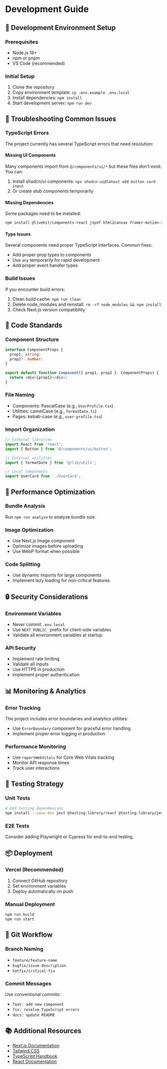 # Development Guide

## 🔧 Development Environment Setup

### Prerequisites
- Node.js 18+
- npm or pnpm
- VS Code (recommended)

### Initial Setup
1. Clone the repository
2. Copy environment template: `cp .env.example .env.local`
3. Install dependencies: `npm install`
4. Start development server: `npm run dev`

## 🐛 Troubleshooting Common Issues

### TypeScript Errors
The project currently has several TypeScript errors that need resolution:

#### Missing UI Components
Many components import from `@/components/ui/*` but these files don't exist. You can:
1. Install shadcn/ui components: `npx shadcn-ui@latest add button card input`
2. Or create stub components temporarily

#### Missing Dependencies
Some packages need to be installed:
```bash
npm install @livekit/components-react jspdf html2canvas framer-motion-3d
```

#### Type Issues
Several components need proper TypeScript interfaces. Common fixes:
- Add proper prop types to components
- Use `any` temporarily for rapid development
- Add proper event handler types

### Build Issues
If you encounter build errors:
1. Clean build cache: `npm run clean`
2. Delete node_modules and reinstall: `rm -rf node_modules && npm install`
3. Check Next.js version compatibility

## 📝 Code Standards

### Component Structure
```typescript
interface ComponentProps {
  prop1: string;
  prop2?: number;
}

export default function Component({ prop1, prop2 }: ComponentProps) {
  return <div>{prop1}</div>;
}
```

### File Naming
- Components: PascalCase (e.g., `UserProfile.tsx`)
- Utilities: camelCase (e.g., `formatDate.ts`)
- Pages: kebab-case (e.g., `user-profile.tsx`)

### Import Organization
```typescript
// External libraries
import React from 'react';
import { Button } from '@/components/ui/button';

// Internal utilities
import { formatDate } from '@/lib/utils';

// Local components
import UserCard from './UserCard';
```

## 🚀 Performance Optimization

### Bundle Analysis
Run `npm run analyze` to analyze bundle size.

### Image Optimization
- Use Next.js Image component
- Optimize images before uploading
- Use WebP format when possible

### Code Splitting
- Use dynamic imports for large components
- Implement lazy loading for non-critical features

## 🔒 Security Considerations

### Environment Variables
- Never commit `.env.local`
- Use `NEXT_PUBLIC_` prefix for client-side variables
- Validate all environment variables at startup

### API Security
- Implement rate limiting
- Validate all inputs
- Use HTTPS in production
- Implement proper authentication

## 📊 Monitoring & Analytics

### Error Tracking
The project includes error boundaries and analytics utilities:
- Use `ErrorBoundary` component for graceful error handling
- Implement proper error logging in production

### Performance Monitoring
- Use `reportWebVitals` for Core Web Vitals tracking
- Monitor API response times
- Track user interactions

## 🧪 Testing Strategy

### Unit Tests
```bash
# Add testing dependencies
npm install --save-dev jest @testing-library/react @testing-library/jest-dom
```

### E2E Tests
Consider adding Playwright or Cypress for end-to-end testing.

## 📦 Deployment

### Vercel (Recommended)
1. Connect GitHub repository
2. Set environment variables
3. Deploy automatically on push

### Manual Deployment
```bash
npm run build
npm run start
```

## 🔄 Git Workflow

### Branch Naming
- `feature/feature-name`
- `bugfix/issue-description`
- `hotfix/critical-fix`

### Commit Messages
Use conventional commits:
- `feat: add new component`
- `fix: resolve TypeScript errors`
- `docs: update README`

## 📚 Additional Resources

- [Next.js Documentation](https://nextjs.org/docs)
- [Tailwind CSS](https://tailwindcss.com/docs)
- [TypeScript Handbook](https://www.typescriptlang.org/docs)
- [React Documentation](https://react.dev)